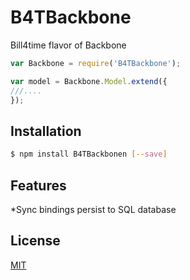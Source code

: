 # B4TBackbone

Bill4time flavor of Backbone

```js
var Backbone = require('B4TBackbone');

var model = Backbone.Model.extend({
///....
});

```

## Installation

```bash
$ npm install B4TBackbonen [--save]
```

## Features

  *Sync bindings persist to SQL database

## License

  [MIT](LICENSE)
